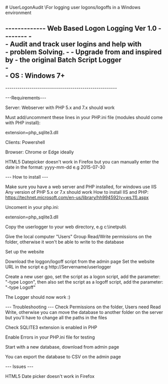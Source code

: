 \# UserLogonAudit
\For logging user logons/logoffs in a Windows environment

\------------- Web Based Logon Logging Ver 1.0  --------
\-                                   
\-   	Audit and track user logins and help with    
\-       problem Solving.
\-
\-	Upgrade from and inspired by 
\-	the original Batch Script Logger                         
\-                                                      
\-   	OS : Windows 7+   
-
\-------------------------------------------------------

---Requirements---

Server:
Webserver with PHP 5.x and 7.x should work

Must add/uncomment these lines in your PHP.ini file (modules should come with PHP install):

extension=php_sqlite3.dll

Clients:
Powershell

Browser:
Chrome or Edge ideally

HTML5 Datepicker doesn't work in Firefox but you can manually enter the date in the format: yyyy-mm-dd e.g 2015-07-30

--- How to install ---

Make sure you have a web server and PHP installed, for windows use IIS
Any version of PHP 5.x or 7.x should work
How to install IIS and PHP:
https://technet.microsoft.com/en-us/library/hh994592(v=ws.11).aspx



Uncoment in your php.ini:

extension=php_sqlite3.dll

Copy the userlogger to your web directory, e.g c:\inetpub\

Give the local computer "Users" Group Read/Write permissions on the folder, otherwise it won't be able to write to the database

Set up the website

Download the loggon/logoff script from the admin page
Set the website URL in the script e.g http://Servername/userlogger

Create a new user gpo, set the script as a logon script, add the parameter: "-type Logon", then also set the script as a logoff script, add the parameter: "-type Logoff"

The Logger should now work :)


--- Troubleshooting ---
Check Permissions on the folder, Users need Read Write, otherwise you can move the database to another folder on the server but you'll have to change all the paths in the files

Check SQLITE3 extension is enabled in PHP

Enable Errors in your PHP.ini file for testing

Start with a new database, download from admin page

You can export the database to CSV on the admin page

--- Issues ---

HTML5 Date picker doesn't work in Firefox
